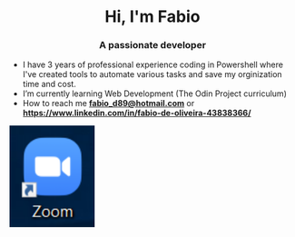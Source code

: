 <h1 align="center">Hi, I'm Fabio</h1>
<h3 align="center">A passionate developer</h3>

- I have 3 years of professional experience coding in Powershell where I've created tools to automate various tasks and save my orginization time and cost.
- I’m currently learning Web Development (The Odin Project curriculum)
- How to reach me **fabio_d89@hotmail.com** or **https://www.linkedin.com/in/fabio-de-oliveira-43838366/**

<img src="https://github.com/fabiod89/fabiod89/blob/main/Capture.PNG" width=150px height=auto>

